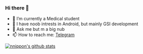 ### Hi there 👋

- 🔭 I’m currently a Medical student  
- 🌱 I have noob intrests in Android, but mainly GSI development
- 💬 Ask me but m a big nub
- 📫 How to reach me: [Telegram](https://t.me/nnippon)

[![nnippon's github stats](https://github-readme-stats.vercel.app/api?username=nnippon&theme=blue&count_private=true)](https://github.com/nnippon)
